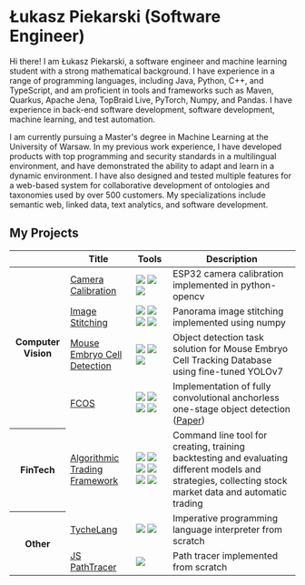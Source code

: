 # Łukasz Piekarski (Software Engineer)
Hi there! I am Łukasz Piekarski, a software engineer and machine learning student with a strong mathematical background. I have experience in a range of programming languages, including Java, Python, C++, and TypeScript, and am proficient in tools and frameworks such as Maven, Quarkus, Apache Jena, TopBraid Live, PyTorch, Numpy, and Pandas. I have experience in back-end software development, software development, machine learning, and test automation.

I am currently pursuing a Master's degree in Machine Learning at the University of Warsaw. In my previous work experience, I have developed products with top programming and security standards in a multilingual environment, and have demonstrated the ability to adapt and learn in a dynamic environment. I have also designed and tested multiple features for a web-based system for collaborative development of ontologies and taxonomies used by over 500 customers. My specializations include semantic web, linked data, text analytics, and software development.

## My Projects

<table>
    <thead>
        <tr>
            <th></th>
            <th>Title</th>
            <th>Tools</th>
            <th>Description</th>
        </tr>
    </thead>
    <tbody>
        <tr>
            <th rowspan=5>Computer Vision</th>
        </tr>
        <tr>
          <td><a href="https://github.com/lpiekarski/camera-calibration">Camera Calibration</a></td>
            <td>
              <img src="https://img.shields.io/badge/Python-black?style=plastic&logo=python" /> 
              <img src="https://img.shields.io/badge/OpenCV-black?style=plastic&logo=opencv" /> 
              <img src="https://img.shields.io/badge/NumPy-black?style=plastic&logo=numpy" />
            </td>
            <td>ESP32 camera calibration implemented in python-opencv</td>
        </tr>
        <tr>
          <td><a href="https://github.com/lpiekarski/image-stitching">Image Stitching</a></td>
            <td>
              <img src="https://img.shields.io/badge/Python-black?style=plastic&logo=python" /> 
              <img src="https://img.shields.io/badge/OpenCV-black?style=plastic&logo=opencv" /> 
              <img src="https://img.shields.io/badge/NumPy-black?style=plastic&logo=numpy" />
              <img src="https://img.shields.io/badge/PyTest-black?style=plastic&logo=pytest" />
            </td>
            <td>Panorama image stitching implemented using numpy</td>
        </tr>
        <tr>
          <td><a href="https://github.com/lpiekarski/mouse-embryo-cell-detection">Mouse Embryo Cell Detection</a></td>
            <td>
              <img src="https://img.shields.io/badge/Python-black?style=plastic&logo=python" /> 
              <img src="https://img.shields.io/badge/OpenCV-black?style=plastic&logo=opencv" /> 
              <img src="https://img.shields.io/badge/NumPy-black?style=plastic&logo=numpy" /></td>
            <td>Object detection task solution for Mouse Embryo Cell Tracking Database using fine-tuned YOLOv7</td>
        </tr>
        <tr>
          <td><a href="https://github.com/lpiekarski/fcos">FCOS</a></td>
            <td>
              <img src="https://img.shields.io/badge/Python-black?style=plastic&logo=python" /> 
              <img src="https://img.shields.io/badge/PyTorch-black?style=plastic&logo=pytorch" /> 
              <img src="https://img.shields.io/badge/NumPy-black?style=plastic&logo=numpy" />
              <img src="https://img.shields.io/badge/Pandas-black?style=plastic&logo=pandas" />
            </td>
            <td>Implementation of fully convolutional anchorless one-stage object detection (<a href="https://arxiv.org/pdf/1904.01355.pdf">Paper</a>)</td>
        </tr>
        <tr>
            <th rowspan=2>FinTech</th>
        </tr>
        <tr>
          <td><a href="https://github.com/lpiekarski/algo-trading">Algorithmic Trading Framework</a></td>
            <td>
              <img src="https://img.shields.io/badge/Python-black?style=plastic&logo=python" /> 
              <img src="https://img.shields.io/badge/PyTorch-black?style=plastic&logo=pytorch" /> 
              <img src="https://img.shields.io/badge/ScikitLearn-black?style=plastic&logo=scikitlearn" />
              <img src="https://img.shields.io/badge/NumPy-black?style=plastic&logo=numpy" />
              <img src="https://img.shields.io/badge/Pandas-black?style=plastic&logo=pandas" />
              <img src="https://img.shields.io/badge/PyTest-black?style=plastic&logo=pytest" />
            </td>
            <td>Command line tool for creating, training backtesting and evaluating different models and strategies, collecting stock market data and automatic trading</td>
        </tr>
        <tr>
            <th rowspan=3>Other</th>
        </tr>
        <tr>
          <td><a href="https://github.com/lpiekarski/TycheLang">TycheLang</a></td>
            <td>
              <img src="https://img.shields.io/badge/Haskell-black?style=plastic&logo=haskell" /> 
              <img src="https://img.shields.io/badge/BNFC-black?style=plastic&logo=bnfc" /> 
            </td>
            <td>Imperative programming language interpreter from scratch</td>
        </tr>
        <tr>
          <td><a href="https://github.com/lpiekarski/path-tracer-in-plain-javascript">JS PathTracer</a></td>
            <td>
              <img src="https://img.shields.io/badge/JavaScript-black?style=plastic&logo=javascript" />
            </td>
            <td>Path tracer implemented from scratch</td>
        </tr>
    </tbody>
</table>

